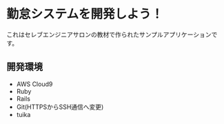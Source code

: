 # 勤怠システムを開発しよう！

これはセレブエンジニアサロンの教材で作られたサンプルアプリケーションです。

## 開発環境

* AWS Cloud9<br>
* Ruby<br>
* Rails<br>
* Git(HTTPSからSSH通信へ変更)
* tuika